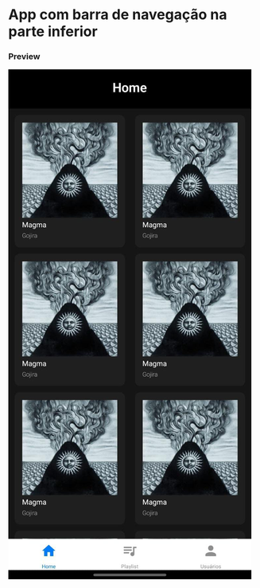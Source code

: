 # App com barra de navegação na parte inferior

### Preview
![imagem preview](./assets/preview.jpeg)